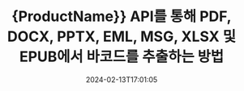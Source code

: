 ---
############################# Static ############################
layout: "auto-gen-parser"
date: 2024-02-13T17:01:05
draft: false
otherformats: 

############################# Head ############################
head_title: "Java API를 통해 Excel, Word, PDF 및 기타 문서에서 바코드 추출"
head_description: "GroupDocs.Parser for Java를 사용하면 소프트웨어 개발자가 Java 앱 내의 PDF, MS Excel, Word, PowerPoint, Outlook, OneNote 및 기타 문서에서 바코드를 추출할 수 있습니다."

############################# Header ############################
title: "{ProductName}} API를 통해 PDF, DOCX, PPTX, EML, MSG, XLSX 및 EPUB에서 바코드를 추출하는 방법"
description: "GroupDocs.Parser for Java API는 소프트웨어 개발자가 PDF, Word (DOC, DOCX), Excel (XLS, XLSX), PowerPoint( PPT, { 330}), Outlook( EML, MSG) 및 기타 여러 문서 페이지 영역."
bg_image: "https://cms.admin.containerize.com/templates/aspose/App_Themes/V3/images/bg/header1.png"
bg_overlay: false
button:
    enable: true
    icon: "fas fa-arrow-down"
    label: "무료 평가판 다운로드"
    link: "https://downloads.groupdocs.com/parser/java"

############################# SubMenu ############################
submenu:
    enable: true

    left:
        img_alt: "GroupDocs.Parser for Java"
        image: "https://cms.admin.containerize.com/templates/groupdocs/images/product-logos/90x90-noborder/groupdocs-parser-java.png"
        product: "GroupDocs.Parser"
        platform: "Java"

    middle:
        button:

            # button loop
            - link: "https://apireference.groupdocs.com/parser/java"
              text: "API 참조"

            # button loop
            - link: "https://github.com/groupdocs-parser"
              text: "코드 예제"

            # button loop
            - link: "https://products.groupdocs.app/parser/family"
              text: "라이브 데모"

            # button loop
            - link: "https://purchase.groupdocs.com/pricing/parser/java"
              text: "가격"

    right:
        link_download: "https://downloads.groupdocs.com/parser"
        link_learn: "https://docs.groupdocs.com/parser/java"
        link_buy: "https://purchase.groupdocs.com"

############################# About ############################
about:
    enable: true
    title: "XLA 파일 Java API에서 바코드를 추출하는 방법은 무엇입니까?"
    content: |
        바코드 이미지는 정보를 시각적 패턴으로 인코딩하는 데 사용할 수 있는 다양한 너비의 일련의 평행한 검정색 선과 공백으로 구성됩니다. 1970년대에 도입되었으며 현재 상업 비즈니스의 보편적인 부분입니다. GroupDocs.Parser for Java는 소프트웨어 프로그래머가 다양한 유형의 문서를 구문 분석하고 여기에서 텍스트, 이미지 및 바코드를 추출하는 애플리케이션을 구축할 수 있게 해주는 강력한 API입니다. PDF, 이메일, 전자책, Microsoft Office 형식: Word (DOC, DOCX), PowerPoint (PPT, {330)과 같은 가장 일반적인 문서 유형에 대한 지원을 포함했습니다. }), Excel (XLS, XLSX), 이메일(EML, MSG) 형식 등. Java API에는 일반 텍스트 추출, 구조화된 텍스트 추출, 마크다운 형식의 텍스트 추출, 특정 페이지 또는 페이지 영역에서 텍스트 추출, 문서에서 바코드 추출, 메타데이터 또는 이미지 등.
        
        

############################# Steps ############################
steps:
    enable: true
    title_left: "Java의 XLA에서 바코드 추출"
    content_left: |
        [GroupDocs.Parser for Java](/ko/parser/java/)를 사용하면 Java 개발자가 몇 가지 간단한 단계를 구현하여 XLA 파일에서 바코드를 쉽게 추출할 수 있습니다.
        
        * 초기 문서에 대한 [파서](https://reference.groupdocs.com/net/parser/groupdocs.parser/parser) 개체를 인스턴스화합니다.
        * 파일이 바코드 추출을 지원하는지 확인하십시오.
        * [getBarcodes](https://reference.groupdocs.com/parser/java/com.groupdocs.parser/parser/#getBarcodes--) 메서드를 호출하고 [PageBarcodeArea](https://reference.groupdocs.com/parser/java/com.groupdocs.parser.data/pagebarcodearea/) 개체;
        * 컬렉션을 반복하고 바코드 값을 가져옵니다.

    title_right: "바코드 추출에 대해 자세히 알아보기"
    content_right: |
        * <a href="https://docs.groupdocs.com/parser/java/extract-barcodes-from-document/">문서에서 바코드를 추출하는 방법</a>
        * <a href="https://docs.groupdocs.com/parser/java/extract-barcodes-from-document-page/">문서 페이지에서 바코드를 추출하는 방법</a>
        * <a href="https://docs.groupdocs.com/parser/java/extract-barcodes-from-document-page-area/">문서 페이지 영역에서 바코드를 추출하는 방법</a>
    
    code: |
     {{% parser/additional-styles %}}
     {{< parser/code-parser title="Java 예제 코드를 사용하여 XLA 파일에서 바코드를 추출하는 방법">}}

        ```java    
        // GroupDocs.Parser API를 사용하여 XLA 파일에서 바코드 추출
        // Parser 클래스의 인스턴스 생성
        try (Parser parser = new Parser(Constants.SamplePdfWithBarcodes)) {
            // // 파일이 바코드 추출을 지원하는지 확인
            if (!parser.getFeatures().isBarcodes()) {
                System.out.println("파일이 바코드 추출을 지원하지 않습니다.");
                return;
            }

            // {steps.code.scan}
            Iterable<PageBarcodeArea> barcodes = parser.getBarcodes();

            // 바코드 반복
            for (PageBarcodeArea barcode : barcodes) {
                // 페이지 색인 인쇄
                System.out.println("Page: " + barcode.getPage().getIndex());
                // 바코드 값 인쇄
                System.out.println("Value: " + barcode.getValue());
            }
        }
        ```
     {{< /parser/code-parser >}}

############################# More ############################
more:
    enable: true
    title_left: "시스템 요구 사항"
    content_left: |
        GroupDocs.Parser for Java API는 모든 주요 플랫폼 및 운영 체제에서 지원됩니다. 아래 코드를 실행하기 전에 시스템에 다음 필수 구성 요소가 설치되어 있는지 확인하십시오.
        
        * 운영 체제: Microsoft Windows, Linux, MacOS
        * 개발 환경: NetBeans, Intellij IDEA, Eclipse, etc.
        * 프레임워크
        * [Maven](https://repository.groupdocs.com/webapp/#/artifacts/browse/tree/General/repo/com/groupdocs/groupdocs-parser)에서 GroupDocs.Parser for Java의 최신 버전을 다운로드하세요.

    title_right: "GroupDocs.Parser for Java를 사용하는 이유"
    content_right: |
        * 지원되는 모든 문서에서 일반 텍스트 추출 지원    
        * 사용자 정의 템플릿을 통한 문서 분석    
        * 구조화된 텍스트 추출을 완벽하게 지원    
        * 키워드 및 정규 표현식을 통한 텍스트 검색    
        * 형식이 지정된 텍스트, 메타데이터, 이미지, 컨테이너 및 첨부 파일 추출    
        * 지원되는 일부 문서 형식의 목차 추출    
        * PDF 문서에서 양식 데이터 구문 분석    
        * 문서에서 하이퍼링크 추출   

############################# Demos ############################
demos:
    enable: true
    title: "라이브 데모 - XLA 온라인에서 바코드 추출"
    content: |
       지금 바로 [GroupDocs.Parser Live Demos](https://products.groupdocs.app/parser/barcodes/xla) 웹사이트를 방문하여 XLA 파일에서 바코드를 추출하세요.
       라이브 데모에는 다음과 같은 이점이 있습니다.
        
############################# About Formats ############################
about_formats:
    enable: true

############################# More Formats ############################
more_formats:
    enable: true
    title: "다른 문서 형식에서 바코드 추출"
    content: |
        Java 파일 형식 및 이미지에 대한 API를 추출하는 문서 구문 분석 및 바코드. 아래에 설명된 대로 널리 사용되는 일부 파일 형식에 대한 데이터를 추출합니다.

############################# Back to top ###############################
back_to_top:
    enable: true
---